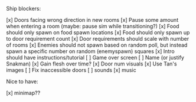 Ship blockers:

[x] Doors facing wrong direction in new rooms
[x] Pause some amount when entering a room (maybe: pause sim while transitioning?)
[x] Food should only spawn on food spawn locations
[x] Food should only spawn up to door requirement count
[x] Door requirements should scale with number of rooms
[x] Enemies should not spawn based on random poll, but instead spawn a specific number on random (enemyspawn) squares
[x] Intro should have instructions/tutorial
[ ] Game over screen
[ ] Name (or justify Snakman)
[x] Gain flesh over time?
[x] Door num visuals
[x] Use Tan's images
[ ] Fix inaccessible doors
[ ] sounds
[x] music

Nice to have:

[x] minimap??
